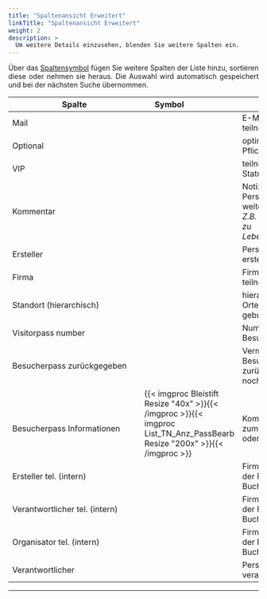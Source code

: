 ```yaml
---
title: "Spaltenansicht Erweitert"
linkTitle: "Spaltenansicht Erweitert"
weight: 2
description: >
  Um weitere Details einzusehen, blenden Sie weitere Spalten ein.
---
```

<p style="text-align: justify"> Über das <a href="/Generell/3_Grundlegende-Funktionen/##ListenansichtAnpassen/"> Spaltensymbol</a> fügen Sie weitere Spalten der Liste hinzu, sortieren diese oder nehmen sie heraus. 
Die Auswahl wird automatisch gespeichert und bei der nächsten Suche übernommen. </p> 

|<div style="width:250px">Spalte</div>|<div style="width:100px">Symbol</div>|Anmerkungen|
|---|---|---|
|Mail||E-Mail-Adresse der teilnehmenden Person|
|Optional||optimale Teilnahme oder Pflichtteilnahme|
|VIP||teilnehmende Person mit VIP-Status|
|Kommentar||Notizen zur teilnehmenden Person, die an den Dienstleister weitergegeben wird </br> _Z.B. beim Catering Information zu Lebensmittelunverträglichkeiten_|
|Ersteller||Person, welche die Buchung erstellt hat|
|Firma||Firma, welcher die teilnehmende Person angehört|
|Standort (hierarchisch)||hierachische Darstellung des Ortes, an dem sich die gebuchte Ressource befindet|
|Visitorpass number||Nummer des Besucherausweises|
|Besucherpass zurückgegeben||Vermkerk, ob der Besucherausweis schon zurückgegeben wurde oder noch im Umlauf ist|
|</br>Besucherpass Informationen|{{< imgproc Bleistift Resize "40x" >}}{{< /imgproc >}}{{< imgproc List_TN_Anz_PassBearb Resize "200x" >}}{{< /imgproc >}}|</br>Kommentar und Informationen zum Besuchspass einfügen oder bearbeiten|
|Ersteller tel. (intern)||Firmeninterne Telefonnummer der Person, welche die Buchung erstellt hat|
|Verantwortlicher tel. (intern)||Firmeninterne Telefonnummer der Person, welche für die Buchung verantwortlich ist|
|Organisator tel. (intern)||Firmeninterne Telefonnummer der Person, welche die Buchung organisiert|
|Verantwortlicher||Person, welche für die Buchung verantworltich ist|
---
